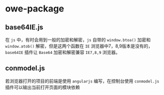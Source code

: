 # owe-package
## base64IE.js
在 `js` 中，有时会用到一般的加密和解密，`js` 自带的 `window.btoa()` 加密和 `window.atob()` 解密，但是这两个函数在 `IE` 浏览器中7，8,9版本是没有的，`base64IE` 插件让 `Base64` 加密和解密兼容 `IE7,8,9` 浏览器。

## conmodel.js
若浏览器打开的项目的前端是使用 `angularjs` 编写，在控制台使用 `conmodel.js` 插件可以输出当前打开页面的模块依赖
